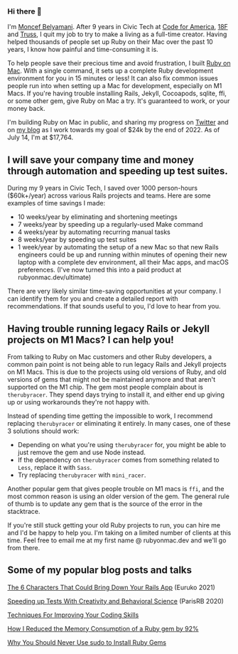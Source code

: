 ### Hi there 👋

I'm [Moncef Belyamani](https://www.moncefbelyamani.com/about/). After 9 years in Civic Tech at [Code for America](https://github.com/codeforamerica), [18F](https://github.com/18F) and [Truss](https://github.com/TrussWorks), I quit my job to try to make a living as a full-time creator. Having helped thousands of people set up Ruby on their Mac over the past 10 years, I know how painful and time-consuming it is. 

To help people save their precious time and avoid frustration, I built [Ruby on Mac](https://www.rubyonmac.dev/?utm_campaign=gh-readme). With a single command, it sets up a complete Ruby development environment for you in 15 minutes or less! It can also fix common issues people run into when setting up a Mac for development, especially on M1 Macs. If you're having trouble installing Rails, Jekyll, Cocoapods, sqlite, ffi, or some other gem, give Ruby on Mac a try. It's guaranteed to work, or your money back.

I'm building Ruby on Mac in public, and sharing my progress on [Twitter](https://twitter.com/monfresh) and on [my blog](https://www.moncefbelyamani.com/tags/business/) as I work towards my goal of $24k by the end of 2022. As of July 14, I'm at $17,764.

## I will save your company time and money through automation and speeding up test suites.

During my 9 years in Civic Tech, I saved over 1000 person-hours ($60k+/year) across various Rails projects and teams. Here are some examples of time savings I made:

- 10 weeks/year by eliminating and shortening meetings
- 7 weeks/year by speeding up a regularly-used Make command
- 4 weeks/year by automating recurring manual tasks 
- 8 weeks/year by speeding up test suites
- 1 week/year by automating the setup of a new Mac so that new Rails engineers could be up and running within minutes of opening their new laptop with a complete dev environment, all their Mac apps, and macOS preferences. (I've now turned this into a paid product at rubyonmac.dev/ultimate)

There are very likely similar time-saving opportunities at your company. I can identify them for you and create a detailed report with recommendations. If that sounds useful to you, I'd love to hear from you.

## Having trouble running legacy Rails or Jekyll projects on M1 Macs? I can help you!
From talking to Ruby on Mac customers and other Ruby developers, a common pain point is not being able to run legacy Rails and Jekyll projects on M1 Macs. This is due to the projects using old versions of Ruby, and old versions of gems that might not be maintained anymore and that aren't supported on the M1 chip. The gem most people complain about is `therubyracer`. They spend days trying to install it, and either end up giving up or using workarounds they're not happy with.

Instead of spending time getting the impossible to work, I recommend replacing `therubyracer` or eliminating it entirely. In many cases, one of these 3 solutions should work:

- Depending on what you're using `therubyracer` for, you might be able to just remove the gem and use Node instead.
- If the dependency on `therubyracer` comes from something related to `Less`, replace it with `Sass`.
- Try replacing `therubyracer` with `mini_racer`.

Another popular gem that gives people trouble on M1 macs is `ffi`, and the most common reason is using an older version of the gem. The general rule of thumb is to update any gem that is the source of the error in the stacktrace.

If you're still stuck getting your old Ruby projects to run, you can hire me and I'd be happy to help you. I'm taking on a limited number of clients at this time. Feel free to email me at my first name @ rubyonmac.dev and we'll go from there.

## Some of my popular blog posts and talks
[The 6 Characters That Could Bring Down Your Rails App](https://www.moncefbelyamani.com/the-6-characters-that-could-bring-down-your-rails-app/) (Euruko 2021)

[Speeding up Tests With Creativity and Behavioral Science](https://www.youtube.com/watch?v=Rs5HBkPkTSA) (ParisRB 2020)

[Techniques For Improving Your Coding Skills](https://www.moncefbelyamani.com/techniques-for-improving-your-coding-skills/)

[How I Reduced the Memory Consumption of a Ruby gem by 92%](https://www.moncefbelyamani.com/a-trip-down-memory-lane-with-derailed-benchmarks/)

[Why You Should Never Use sudo to Install Ruby Gems](https://www.moncefbelyamani.com/why-you-should-never-use-sudo-to-install-ruby-gems/)


<!--
**monfresh/monfresh** is a ✨ _special_ ✨ repository because its `README.md` (this file) appears on your GitHub profile.

Here are some ideas to get you started:

- 🔭 I’m currently working on ...
- 🌱 I’m currently learning ...
- 👯 I’m looking to collaborate on ...
- 🤔 I’m looking for help with ...
- 💬 Ask me about ...
- 📫 How to reach me: ...
- 😄 Pronouns: ...
- ⚡ Fun fact: ...
-->

